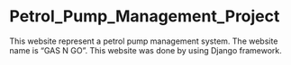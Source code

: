 # Petrol_Pump_Management_Project
This website represent a petrol pump management system. The website name is 
“GAS N GO”. This website was done by using Django framework. 
